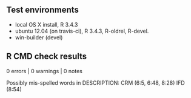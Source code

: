 ## Test environments

* local OS X install, R 3.4.3
* ubuntu 12.04 (on travis-ci), R 3.4.3, R-oldrel, R-devel.
* win-builder (devel)

## R CMD check results

0 errors | 0 warnings | 0 notes

Possibly mis-spelled words in DESCRIPTION:
  CRM (6:5, 6:48, 8:28)
  IFD (8:54)
